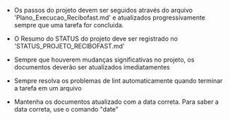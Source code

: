 - Os passos do projeto devem ser seguidos através do arquivo 'Plano_Execucao_Recibofast.md' e atualizados progressivamente sempre que uma tarefa for concluida.

- O Resumo do STATUS do projeto deve ser registrado no 'STATUS_PROJETO_RECIBOFAST.md'

- Sempre que houverem mudanças significativas no projeto, os documentos deverão ser atualizados imediatamentes

- Sempre resolva os problemas de lint automaticamente quando terminar a tarefa em um arquivo

- Mantenha os documentos atualizado com a data correta. Para saber a data correta, use o comando "date"